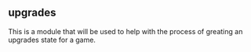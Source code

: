 ## upgrades

This is a module that will be used to help with the process of greating an upgrades state for a game.
